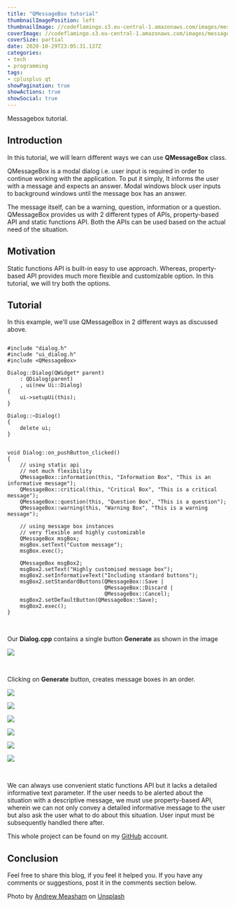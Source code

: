 ```yaml
---
title: "QMessageBox tutorial"
thumbnailImagePosition: left
thumbnailImage: //codeflamingo.s3.eu-central-1.amazonaws.com/images/messagebox.jpg
coverImage: //codeflamingo.s3.eu-central-1.amazonaws.com/images/messagebox.jpg
coverSize: partial
date: 2020-10-29T23:05:31.137Z
categories:
- tech
- programming
tags:
- cplusplus qt
showPagination: true
showActions: true
showSocial: true
---
```


Messagebox tutorial.
<!--more-->

## Introduction

In this tutorial, we will learn different ways we can use **QMessageBox** class.

QMessageBox is a modal dialog i.e. user input is required in order to continue working with the application. To put it simply, It informs the user with a message and expects an answer. Modal windows block user inputs to background windows until the message box has an answer.

The message itself, can be a warning, question, information or a question. QMessageBox provides us with 2 different types of APIs, property-based API and static functions API. Both the APIs can be used based on the actual need of the situation.

## Motivation

Static functions API is built-in easy to use approach. Whereas, property-based API provides much more flexible and customizable option. In this tutorial, we will try both the options.

## Tutorial

In this example, we'll use QMessageBox in 2 different ways as discussed above.

```JS

#include "dialog.h"
#include "ui_dialog.h"
#include <QMessageBox>

Dialog::Dialog(QWidget* parent)
    : QDialog(parent)
    , ui(new Ui::Dialog)
{
    ui->setupUi(this);
}

Dialog::~Dialog()
{
    delete ui;
}


void Dialog::on_pushButton_clicked()
{
    // using static api
    // not much flexibility
    QMessageBox::information(this, "Information Box", "This is an informative message");
    QMessageBox::critical(this, "Critical Box", "This is a critical message");
    QMessageBox::question(this, "Question Box", "This is a question");
    QMessageBox::warning(this, "Warning Box", "This is a warning message");

    // using message box instances
    // very flexible and highly customizable
    QMessageBox msgBox;
    msgBox.setText("Custom message");
    msgBox.exec();

    QMessageBox msgBox2;
    msgBox2.setText("Highly customised message box");
    msgBox2.setInformativeText("Including standard buttons");
    msgBox2.setStandardButtons(QMessageBox::Save |
                               QMessageBox::Discard |
                               QMessageBox::Cancel);
    msgBox2.setDefaultButton(QMessageBox::Save);
    msgBox2.exec();
}
```

<br />

Our **Dialog.cpp** contains a single button **Generate** as shown in the image

![](https://codeflamingo.s3.eu-central-1.amazonaws.com/images/window.png)

<br />

Clicking on **Generate** button, creates message boxes in an order.

![](https://codeflamingo.s3.eu-central-1.amazonaws.com/images/information.png)

![](https://codeflamingo.s3.eu-central-1.amazonaws.com/images/critical.png)

![](https://codeflamingo.s3.eu-central-1.amazonaws.com/images/question.png)

![](https://codeflamingo.s3.eu-central-1.amazonaws.com/images/warning.png)

![](https://codeflamingo.s3.eu-central-1.amazonaws.com/images/custom.png)

![](https://codeflamingo.s3.eu-central-1.amazonaws.com/images/highly_custom.png)

<br />

We can always use convenient static functions API but it lacks a detailed informative text parameter. If the user needs to be alerted about the situation with a descriptive message, we must use property-based API, wherein we can not only convey a detailed informative message to the user but also ask the user what to do about this situation. User input must be subsequently handled there after.

This whole project can be found on my [GitHub](https://github.com/SurKM9/MessageBox) account.

## Conclusion

Feel free to share this blog, if you feel it helped you. If you have any comments or suggestions, post it in the comments section below.

<span>Photo by <a href="https://unsplash.com/@andrewmeasham?utm_source=unsplash&amp;utm_medium=referral&amp;utm_content=creditCopyText">Andrew Measham</a> on <a href="https://unsplash.com/s/photos/message?utm_source=unsplash&amp;utm_medium=referral&amp;utm_content=creditCopyText">Unsplash</a></span>
